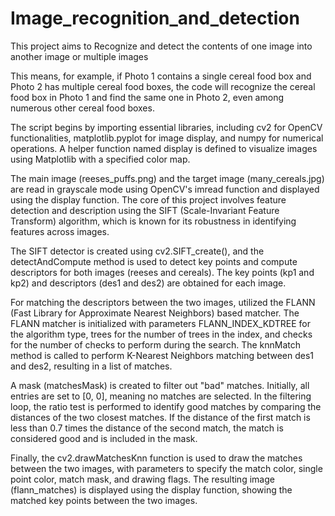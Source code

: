 # Image_recognition_and_detection
This project aims to Recognize and detect the contents of one image into another image or multiple images 

This means, for example, if Photo 1 contains a single cereal food box and Photo 2 has multiple cereal food boxes, the code will recognize the cereal food box in Photo 1 and find the same one in Photo 2, even among numerous other cereal food boxes.

The script begins by importing essential libraries, including cv2 for OpenCV functionalities, matplotlib.pyplot for image display, and numpy for numerical operations. A helper function named display is defined to visualize images using Matplotlib with a specified color map.

The main image (reeses_puffs.png) and the target image (many_cereals.jpg) are read in grayscale mode using OpenCV's imread function and displayed using the display function. The core of this project involves feature detection and description using the SIFT (Scale-Invariant Feature Transform) algorithm, which is known for its robustness in identifying features across images.

The SIFT detector is created using cv2.SIFT_create(), and the detectAndCompute method is used to detect key points and compute descriptors for both images (reeses and cereals). The key points (kp1 and kp2) and descriptors (des1 and des2) are obtained for each image.

For matching the descriptors between the two images, utilized the FLANN (Fast Library for Approximate Nearest Neighbors) based matcher. The FLANN matcher is initialized with parameters FLANN_INDEX_KDTREE for the algorithm type, trees for the number of trees in the index, and checks for the number of checks to perform during the search. The knnMatch method is called to perform K-Nearest Neighbors matching between des1 and des2, resulting in a list of matches.

A mask (matchesMask) is created to filter out "bad" matches. Initially, all entries are set to [0, 0], meaning no matches are selected. In the filtering loop, the ratio test is performed to identify good matches by comparing the distances of the two closest matches. If the distance of the first match is less than 0.7 times the distance of the second match, the match is considered good and is included in the mask.

Finally, the cv2.drawMatchesKnn function is used to draw the matches between the two images, with parameters to specify the match color, single point color, match mask, and drawing flags. The resulting image (flann_matches) is displayed using the display function, showing the matched key points between the two images.
